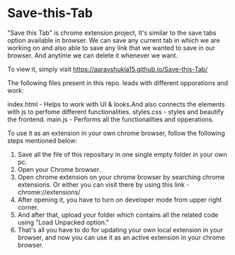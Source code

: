 # Save-this-Tab
"Save this Tab" is chrome extension project, It's similar to the save tabs option available in browser.
We can save any current tab in which we are working on and also able to save any link 
that we wanted to save in our browser. And anytime we can delete it whenever we want.

To view it, simply visit https://aaravshukla15.github.io/Save-this-Tab/

The following files present in this repo. leads with different opporations and work:

index.html - Helps to work with UI & looks.And also connects the
elements with js to perfome different functionalities.
styles.css - styles and beautify the frontend. 
main.js - Performs all the functionalities and opperations.

To use it as an extension in your own chrome browser, follow the following steps mentioned below:

1. Save all the file of this repositary in one single empty folder in your own pc.
2. Open your Chrome browser.
3. Open chrome extension on your chrome browser by searching chrome extensions.
   Or either you can visit there by using this link - chrome://extensions/
4. After opening it, you have to turn on developer mode from upper right corner.
5. And after that, upload your folder which contains all the related code using "Load Unpacked option."
6. That's all you have to do for updating your own local extension in your browser, 
   and now you can use it as an active extension in your chrome browser.

